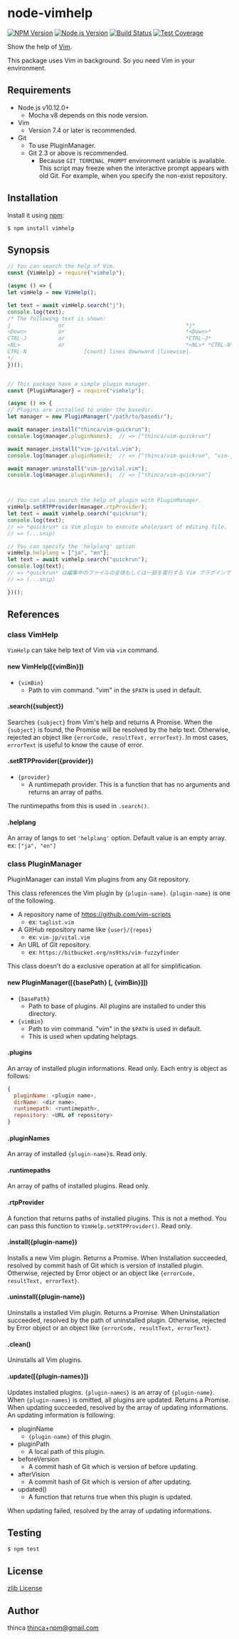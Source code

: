 node-vimhelp
============

[![NPM Version][npm-image]][npm-url]
[![Node.js Version][node-version-image]][node-version-url]
[![Build Status][travis-image]][travis-url]
[![Test Coverage][codecov-image]][codecov-url]

Show the help of [Vim](https://github.com/vim/vim).

This package uses Vim in background.  So you need Vim in your environment.

Requirements
------------

- Node.js v10.12.0+
  - Mocha v8 depends on this node version.
- Vim
  - Version 7.4 or later is recommended.
- Git
  - To use PluginManager.
  - Git 2.3 or above is recommended.
    - Because `GIT_TERMINAL_PROMPT` environment variable is available.
      This script may freeze when the interactive prompt appears with old Git.
      For example, when you specify the non-exist repository.

Installation
------------

Install it using [npm](https://www.npmjs.com/):

```
$ npm install vimhelp
```

Synopsis
--------

```javascript
// You can search the help of Vim.
const {VimHelp} = require("vimhelp");

(async () => {
let vimHelp = new VimHelp();

let text = await vimHelp.search("j");
console.log(text);
/* The following text is shown:
j               or                                      *j*
<Down>          or                                      *<Down>*
CTRL-J          or                                      *CTRL-J*
<NL>            or                                      *<NL>* *CTRL-N*
CTRL-N                  [count] lines downward |linewise|.
*/
})();


// This package have a simple plugin manager.
const {PluginManager} = require("vimhelp");

(async () => {
// Plugins are installed to under the basedir.
let manager = new PluginManager("/path/to/basedir");

await manager.install("thinca/vim-quickrun");
console.log(manager.pluginNames);  // => ["thinca/vim-quickrun"]

await manager.install("vim-jp/vital.vim");
console.log(manager.pluginNames);  // => ["thinca/vim-quickrun", "vim-jp/vital.vim"]

await manager.uninstall("vim-jp/vital.vim");
console.log(manager.pluginNames);  // => ["thinca/vim-quickrun"]



// You can also search the help of plugin with PluginManager.
vimHelp.setRTPProvider(manager.rtpProvider);
let text = await vimhelp.search("quickrun");
console.log(text);
// => *quickrun* is Vim plugin to execute whole/part of editing file.
// => (...snip)

// You can specify the 'helplang' option
vimHelp.helplang = ["ja", "en"];
let text = await vimhelp.search("quickrun");
console.log(text);
// => *quickrun* は編集中のファイルの全体もしくは一部を実行する Vim プラグインです。
// => (...snip)

})();
```

References
----------

### class VimHelp

`VimHelp` can take help text of Vim via `vim` command.

#### new VimHelp([{vimBin}])

- `{vimBin}`
  - Path to vim command.  "vim" in the `$PATH` is used in default.

#### .search({subject})

Searches `{subject}` from Vim's help and returns A Promise.
When the `{subject}` is found, the Promise will be resolved by the help text.
Otherwise, rejected an object like `{errorCode, resultText, errorText}`.
In most cases, `errorText` is useful to know the cause of error.

#### .setRTPProvider({provider})

- `{provider}`
  - A runtimepath provider.  This is a function that has no arguments and returns an array of paths.

The runtimepaths from this is used in `.search()`.

#### .helplang

An array of langs to set `'helplang'` option.
Default value is an empty array.
ex: `["ja", "en"]`

### class PluginManager

PluginManager can install Vim plugins from any Git repository.

This class references the Vim plugin by `{plugin-name}`.
`{plugin-name}` is one of the following.
- A repository name of https://github.com/vim-scripts
  - ex: `taglist.vim`
- A GitHub repository name like `{user}/{repos}`
  - ex: `vim-jp/vital.vim`
- An URL of Git repository.
  - ex: `https://bitbucket.org/ns9tks/vim-fuzzyfinder`

This class doesn't do a exclusive operation at all for simplification.

#### new PluginManager([{basePath} [, {vimBin}]])

- `{basePath}`
  - Path to base of plugins.  All plugins are installed to under this directory.
- `{vimBin}`
  - Path to vim command.  "vim" in the `$PATH` is used in default.
  - This is used when updating helptags.

#### .plugins

An array of installed plugin informations.  Read only.
Each entry is object as follows:

```javascript
{
  pluginName: <plugin name>,
  dirName: <dir name>,
  runtimepath: <runtimepath>,
  repository: <URL of repository>
}
```

#### .pluginNames

An array of installed `{plugin-name}`s.  Read only.

#### .runtimepaths

An array of paths of installed plugins.  Read only.

#### .rtpProvider

A function that returns paths of installed plugins.
This is not a method.  You can pass this function to `VimHelp.setRTPProvider()`.
Read only.

#### .install({plugin-name})

Installs a new Vim plugin.  Returns a Promise.
When Installation succeeded, resolved by commit hash of Git which is version of installed plugin.
Otherwise, rejected by Error object or an object like `{errorCode, resultText, errorText}`.

#### .uninstall({plugin-name})

Uninstalls a installed Vim plugin.  Returns a Promise.
When Uninstallation succeeded, resolved by the path of uninstalled plugin.
Otherwise, rejected by Error object or an object like `{errorCode, resultText, errorText}`.

#### .clean()

Uninstalls all Vim plugins.

#### .update([{plugin-names}])

Updates installed plugins.  `{plugin-names}` is an array of `{plugin-name}`.
When `{plugin-names}` is omitted, all plugins are updated.  Returns a Promise.
When updating succeeded, resolved by the array of updating informations.
An updating information is following:

- pluginName
  - `{plugin-name}` of this plugin.
- pluginPath
  - A local path of this plugin.
- beforeVersion
  - A commit hash of Git which is version of before updating.
- afterVision
  - A commit hash of Git which is version of after updating.
- updated()
  - A function that returns true when this plugin is updated.

When updating failed, resolved by the array of updating informations.

Testing
-------

```
$ npm test
```

License
-------

[zlib License](LICENSE.txt)

Author
------

thinca <thinca+npm@gmail.com>


[npm-image]: https://img.shields.io/npm/v/vimhelp.svg
[npm-url]: https://npmjs.org/package/vimhelp
[node-version-image]: https://img.shields.io/node/v/vimhelp.svg
[node-version-url]: https://nodejs.org/en/download/
[travis-image]: https://travis-ci.com/thinca/node-vimhelp.svg?branch=master
[travis-url]: https://travis-ci.com/thinca/node-vimhelp
[codecov-image]: https://codecov.io/gh/thinca/node-vimhelp/branch/master/graph/badge.svg
[codecov-url]: https://codecov.io/gh/thinca/node-vimhelp
